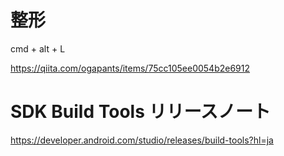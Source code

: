 # 整形
cmd + alt + L

https://qiita.com/ogapants/items/75cc105ee0054b2e6912


# SDK Build Tools リリースノート
https://developer.android.com/studio/releases/build-tools?hl=ja

